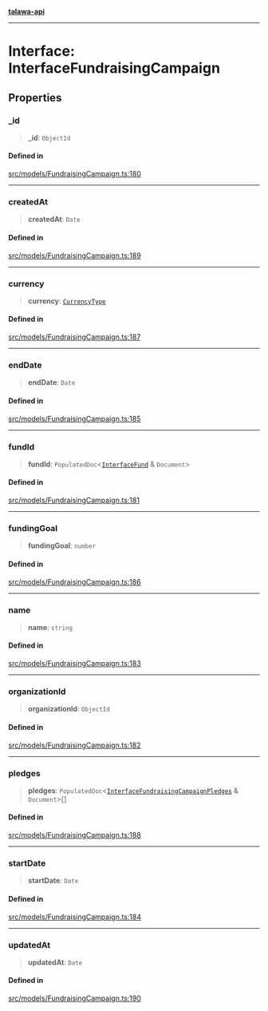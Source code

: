 [**talawa-api**](../../../README.md)

***

# Interface: InterfaceFundraisingCampaign

## Properties

### \_id

> **\_id**: `ObjectId`

#### Defined in

[src/models/FundraisingCampaign.ts:180](https://github.com/Suyash878/talawa-api/blob/b5a9d8b4a1ea678a3d6f5b710b3721f91a3052fc/src/models/FundraisingCampaign.ts#L180)

***

### createdAt

> **createdAt**: `Date`

#### Defined in

[src/models/FundraisingCampaign.ts:189](https://github.com/Suyash878/talawa-api/blob/b5a9d8b4a1ea678a3d6f5b710b3721f91a3052fc/src/models/FundraisingCampaign.ts#L189)

***

### currency

> **currency**: [`CurrencyType`](../enumerations/CurrencyType.md)

#### Defined in

[src/models/FundraisingCampaign.ts:187](https://github.com/Suyash878/talawa-api/blob/b5a9d8b4a1ea678a3d6f5b710b3721f91a3052fc/src/models/FundraisingCampaign.ts#L187)

***

### endDate

> **endDate**: `Date`

#### Defined in

[src/models/FundraisingCampaign.ts:185](https://github.com/Suyash878/talawa-api/blob/b5a9d8b4a1ea678a3d6f5b710b3721f91a3052fc/src/models/FundraisingCampaign.ts#L185)

***

### fundId

> **fundId**: `PopulatedDoc`\<[`InterfaceFund`](../../Fund/interfaces/InterfaceFund.md) & `Document`\>

#### Defined in

[src/models/FundraisingCampaign.ts:181](https://github.com/Suyash878/talawa-api/blob/b5a9d8b4a1ea678a3d6f5b710b3721f91a3052fc/src/models/FundraisingCampaign.ts#L181)

***

### fundingGoal

> **fundingGoal**: `number`

#### Defined in

[src/models/FundraisingCampaign.ts:186](https://github.com/Suyash878/talawa-api/blob/b5a9d8b4a1ea678a3d6f5b710b3721f91a3052fc/src/models/FundraisingCampaign.ts#L186)

***

### name

> **name**: `string`

#### Defined in

[src/models/FundraisingCampaign.ts:183](https://github.com/Suyash878/talawa-api/blob/b5a9d8b4a1ea678a3d6f5b710b3721f91a3052fc/src/models/FundraisingCampaign.ts#L183)

***

### organizationId

> **organizationId**: `ObjectId`

#### Defined in

[src/models/FundraisingCampaign.ts:182](https://github.com/Suyash878/talawa-api/blob/b5a9d8b4a1ea678a3d6f5b710b3721f91a3052fc/src/models/FundraisingCampaign.ts#L182)

***

### pledges

> **pledges**: `PopulatedDoc`\<[`InterfaceFundraisingCampaignPledges`](../../FundraisingCampaignPledge/interfaces/InterfaceFundraisingCampaignPledges.md) & `Document`\>[]

#### Defined in

[src/models/FundraisingCampaign.ts:188](https://github.com/Suyash878/talawa-api/blob/b5a9d8b4a1ea678a3d6f5b710b3721f91a3052fc/src/models/FundraisingCampaign.ts#L188)

***

### startDate

> **startDate**: `Date`

#### Defined in

[src/models/FundraisingCampaign.ts:184](https://github.com/Suyash878/talawa-api/blob/b5a9d8b4a1ea678a3d6f5b710b3721f91a3052fc/src/models/FundraisingCampaign.ts#L184)

***

### updatedAt

> **updatedAt**: `Date`

#### Defined in

[src/models/FundraisingCampaign.ts:190](https://github.com/Suyash878/talawa-api/blob/b5a9d8b4a1ea678a3d6f5b710b3721f91a3052fc/src/models/FundraisingCampaign.ts#L190)
